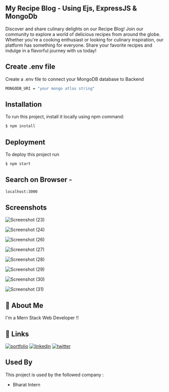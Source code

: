 
## My Recipe Blog - Using Ejs, ExpressJS & MongoDb


Discover and share culinary delights on our Recipe Blog! Join our community to explore a world of delicious recipes from around the globe. Whether you're a cooking enthusiast or looking for culinary inspiration, our platform has something for everyone. Share your favorite recipes and indulge in a flavorful journey with us today!

## Create .env file

Create a .env file to connect your MongoDB database to Backend

```bash
MONGODB_URI = "your mongo atlas string"
```

## Installation

To run this project, install it locally using npm command:

```bash
$ npm install
```
    
## Deployment

To deploy this project run

```bash
$ npm start
```



## Search on Browser -

 ```bash
 localhost:3000
  ```

 
## Screenshots

![Screenshot (23)](https://github.com/shrinivashunnur08/Cooking_Blog/assets/135942833/579ed71a-1d76-434a-bbdf-76b7a1a496d5)

![Screenshot (24)](https://github.com/shrinivashunnur08/Cooking_Blog/assets/135942833/a5ad4d3a-e01c-408a-abdc-9b04a3a6ef8f)

![Screenshot (26)](https://github.com/shrinivashunnur08/Cooking_Blog/assets/135942833/172ab4c6-9413-4d36-aa71-c1d02b1340fa)

![Screenshot (27)](https://github.com/shrinivashunnur08/Cooking_Blog/assets/135942833/91e98327-6b20-47ee-a2e4-361b2df1a86e)

![Screenshot (28)](https://github.com/shrinivashunnur08/Cooking_Blog/assets/135942833/b065970f-b4ef-4c00-a949-07f37d47a331)

![Screenshot (29)](https://github.com/shrinivashunnur08/Cooking_Blog/assets/135942833/19161fea-1a9a-4642-932a-518be6ff57e6)

![Screenshot (30)](https://github.com/shrinivashunnur08/Cooking_Blog/assets/135942833/2b4cc620-f875-4f92-914b-e88a1662f56e)

![Screenshot (31)](https://github.com/shrinivashunnur08/Cooking_Blog/assets/135942833/0b8e9551-0d0e-451d-9e64-c3db319198f7)





## 🚀 About Me
I'm a Mern Stack Web Developer !!


## 🔗 Links
[![portfolio](https://img.shields.io/badge/my_portfolio-000?style=for-the-badge&logo=ko-fi&logoColor=white)](https://shriifolio.netlify.app/)
[![linkedin](https://img.shields.io/badge/linkedin-0A66C2?style=for-the-badge&logo=linkedin&logoColor=white)](https://www.linkedin.com/in/shrinivas-hunnur-b93347225/)
[![twitter](https://img.shields.io/badge/twitter-1DA1F2?style=for-the-badge&logo=twitter&logoColor=white)](https://twitter.com/Shriiii_07)


## Used By

This project is used by the followed company :

- Bharat Intern


